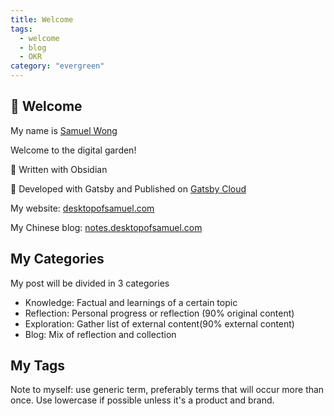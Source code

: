 ```yaml
---
title: Welcome
tags:
  - welcome
  - blog
  - OKR
category: "evergreen"
---
```


## 👋 Welcome

My name is [Samuel Wong](https://desktopofsamuel.com/about?ref=obsidian)

Welcome to the digital garden!

🔌 Written with Obsidian

🔌 Developed with Gatsby and Published on [Gatsby Cloud](https://www.gatsbyjs.com/products/cloud/)

My website: [desktopofsamuel.com](https://desktopofsamuel.com/?ref=obsidian)

My Chinese blog: [notes.desktopofsamuel.com](https://notes.desktopofsamuel.com/?ref=obsidian)


## My Categories
My post will be divided in 3 categories
- Knowledge: Factual and learnings of a certain topic
- Reflection: Personal progress or reflection (90% original content)
- Exploration: Gather list of external content(90% external content)
- Blog: Mix of reflection and collection


## My Tags
Note to myself: use generic term, preferably terms that will occur more than once. Use lowercase if possible unless it's a product and brand. 
